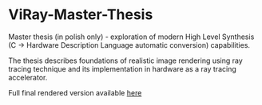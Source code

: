 # ViRay-Master-Thesis
Master thesis (in polish only) - exploration of modern High Level Synthesis (C -> Hardware Description Language automatic conversion) capabilities. 

The thesis describes foundations of realistic image rendering using ray tracing technique and its implementation in hardware as a ray tracing accelerator.

Full final rendered version available [here](
https://misio.fis.agh.edu.pl/media/misiofiles/bb857a6ad2dc47df3c5d4aae9a18a5cf.pdf)
